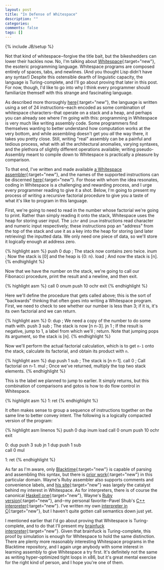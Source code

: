 ```yaml
---
layout: post
title: "In Defense of Whitespace"
description: ""
categories: 
comments: false
tags: []
---
```

{% include JB/setup %}

Not that kind of whitespace‒forgive the title bait, but the bikeshedders can lower their hackles now. No, I'm talking about [Whitespace](http://compsoc.dur.ac.uk/whitespace/){:target="new"}, the esoteric programming language. Whitespace programs are composed entirely of spaces, tabs, and newlines. (And you thought Lisp didn't have any syntax!) Despite this ostensible dearth of linguistic capacity, the language is Turing-complete, and I'll go about proving that later in this post. For now, though, I'd like to go into why I think every programmer should familiarize themself with this strange and fascinating language.

As described more thoroughly [here](http://compsoc.dur.ac.uk/whitespace/tutorial.php){:target="new"}, the language is written using a set of 24 instructions‒each encoded as some combination of whitespace characters‒that operate on a stack and a heap, and perhaps you can already see where I'm going with this: programming in Whitespace is very much like writing assembly code. Some programmers find themselves wanting to better understand how computation works at the very bottom, and while assembling doesn't get you *all* the way there, it takes you pretty close. Still, writing "real" assembly can be a painful and tedious process, what with all the architectural anomalies, varying syntaxes, and the plethora of slightly different operations available; writing pseudo-Assembly meant to compile down to Whitespace is practically a pleasure by comparison.

To that end, I've written and made available [a Whitespace assembler](https://github.com/threeifbywhiskey/blacktime){:target="new"}, and the names of the supported instructions can be discerned [here](https://github.com/threeifbywhiskey/blacktime/blob/master/blacktime.c#L5-L6){:target="new"}. For those with whom the idea resonates, coding in Whitespace is a challenging and rewarding process, and I urge every programmer reading to give it a shot. Below, I'm going to present my process of writing a recursive factorial procedure to give you a taste of what it's like to program in this language.

First, we're going to need to read in the number whose factorial we're going to print. Rather than simply reading it onto the stack, Whitespace uses the heap for storing user input. The `ichr` and `inum` instructions read character and numeric input respectively; these instructions pop an "address" from the top of the stack and use it as a key into the heap for storing (and later retrieving) the inputted data. We only need one piece of data, so we'll store it logically enough at address zero.

{% highlight asm %}
push 0
dup    ; The stack now contains zero twice.
inum   ; Now the stack is [0] and the heap is {0: n}.
load   ; And now the stack is [n].
{% endhighlight %}

Now that we have the number on the stack, we're going to call our Fibonacci procedure, print the result and a newline, and then exit.

{% highlight asm %}
call 0
onum
push 10
ochr
exit
{% endhighlight %}

Here we'll define the procedure that gets called above; this is the sort of "backwards" thinking that often goes into writing a Whitespace program. First, we need to check to see whether our number is less than 3; if it is, it's its own factorial and we can return.

{% highlight asm %}
0:
    dup    ; We need a copy of the number to do some math with.
    push 3
    sub    ; The stack is now [n n-3].
    jn 1   ; If the result is negative, jump to 1, a label from which we'll
           ; return. Note that jumping pops its argument, so the stack is [n].
{% endhighlight %}

Now we'll perform the actual factorial calculation, which is to get `n-1` onto the stack, calculate its factorial, and obtain its product with `n`.

{% highlight asm %}
    dup
    push 1
    sub    ; The stack is [n n-1].
    call 0 ; Call factorial on n-1.
    mul    ; Once we've returned, multiply the top two stack elements.
{% endhighlight %}

This is the label we planned to jump to earlier. It simply returns, but this combination of comparisons and gotos is how to do flow control in Whitespace.

{% highlight asm %} 
1:
    ret
{% endhighlight %}

It often makes sense to group a sequence of instructions together on the same line to better convey intent. The following is a logically compacted version of the program:

{% highlight asm linenos %}
push 0 dup inum load 
call 0 onum
push 10 ochr exit

0:
    dup push 3 sub jn 1 
    dup push 1 sub  
    call 0 mul   

1:
    ret
{% endhighlight %}

As far as I'm aware, only [Blacktime](https://github.com/threeifbywhiskey/blacktime){:target="new"} is capable of parsing and assembling this syntax, but there is [prior work](http://web.archive.org/web/20110916050014/http://yagni.com/whitespace/whitespace-asm){:target="new"} in this particular domain. Wayne's Ruby assembler also supports comments and convenience labels, and [his site](http://archive.is/Ge8QD){:target="new"} was largely the catalyst behind my interest in Whitespace. As for interpreters, there is of course the canonical [Haskell one](http://compsoc.dur.ac.uk/whitespace/download.php){:target="new"}, Wayne's [Ruby version](http://web.archive.org/web/20110914162106/http://yagni.com/whitespace/whitespace){:target="new"}, and‒my personal favorite‒Pavel Shub's [C++ interpreter](http://pavelshub.com/blog/tag/whitespace/){:target="new"}. I've written my own [interpreter in C](https://github.com/threeifbywhiskey/satan){:target="new"}, but I haven't quite gotten call semantics down just yet.

I mentioned earlier that I'd go about proving that Whitespace is Turing-complete, and to do that I'll present my [brainfuck interpreter](https://github.com/threeifbywhiskey/blacktime/blob/master/misc/brainfuck.asm){:target="new"}. Given that brainfuck is Turing-complete, this proof by simulation is enough for Whitespace to hold the same distinction. There are plenty more reasonably interesting Whitespace programs in the Blacktime repository, and I again urge anybody with some interest in learning assembly to give Whitespace a try first. It's definitely not the same as writing hyper-optimized tight loops in x86, but it's great mental exercise for the right kind of person, and I hope you're one of them.
